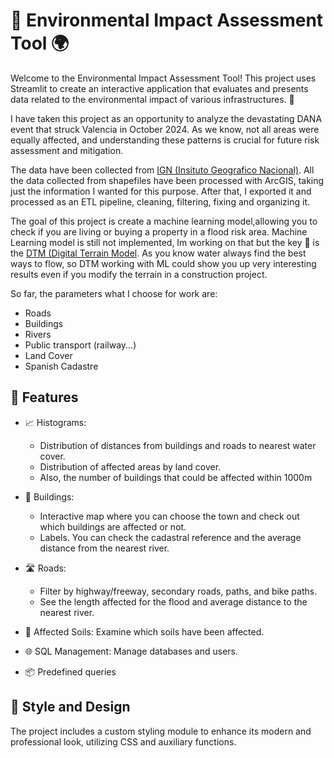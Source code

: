# 🌿 Environmental Impact Assessment Tool 🌍

Welcome to the Environmental Impact Assessment Tool! 
This project uses Streamlit to create an interactive application that evaluates and presents data related to the environmental impact of various infrastructures. 🚀

I have taken this project as an opportunity to analyze the devastating DANA event that struck Valencia in October 2024. As we know, not all areas were equally affected, and understanding these patterns is crucial for future risk assessment and mitigation.

The data have been collected from [IGN (Insituto Geografico Nacional)](http://www.ign.es/). All the data collected from shapefiles have been processed with ArcGIS, taking just the information I wanted for this purpose. After that, I exported it and processed as an ETL pipeline, cleaning, filtering, fixing and organizing it. 

The goal of this project is create a machine learning model,allowing you to check if you are living or buying a property in a flood risk area. Machine Learning model is still not implemented, Im working on that but the key 🔑 is the [DTM (Digital Terrain Model](https://en.wikipedia.org/wiki/Digital_elevation_model). As you know water always find the best ways to flow, so DTM working with ML could show you up very interesting results even if you modify the terrain in a construction project.

So far, the parameters what I choose for work are:
- Roads
- Buildings
- Rivers
- Public transport (railway...)
- Land Cover
- Spanish Cadastre

## 🌟 Features

- 📈 Histograms:
   - Distribution of distances from buildings and roads to nearest water cover.
   - Distribution of affected areas by land cover.
   - Also, the number of buildings that could be affected within 1000m 

- 🏢 Buildings:
   - Interactive map where you can choose the town and check out which buildings are affected or not.
   - Labels. You can check the cadastral reference and the average distance from the nearest river.
     
- 🛣️ Roads:
   - Filter by highway/freeway, secondary roads, paths, and bike paths.
   - See the length affected for the flood and average distance to the nearest river.
     
- 🧱 Affected Soils: Examine which soils have been affected.
  
- 🌐 SQL Management: Manage databases and users.

- 📦 Predefined queries
  
##  🎨 Style and Design

The project includes a custom styling module to enhance its modern and professional look, utilizing CSS and auxiliary functions.


